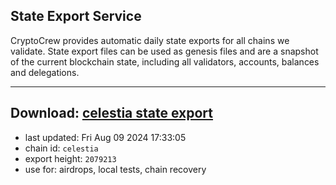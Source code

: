 ## State Export Service
CryptoCrew provides automatic daily state exports for all chains we validate. State export files can be used as genesis files and are a snapshot of the current blockchain state, including all validators, accounts, balances and delegations.

---
**Download: [celestia state export](https://dl-eu2.ccvalidators.com/SERVICE/celestia/celestia_export_2079213.json)**
---

- last updated: Fri Aug 09 2024 17:33:05
- chain id: `celestia`
- export height: `2079213`
- use for: airdrops, local tests, chain recovery

